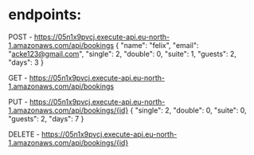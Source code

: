 # endpoints:
  POST - https://05n1x9pvcj.execute-api.eu-north-1.amazonaws.com/api/bookings
  {
	"name": "felix",
	"email": "acke123@gmail.com",
	"single": 2,
	"double": 0,
	"suite": 1,
	"guests": 2,
	"days": 3
}


  GET - https://05n1x9pvcj.execute-api.eu-north-1.amazonaws.com/api/bookings


  
  PUT - https://05n1x9pvcj.execute-api.eu-north-1.amazonaws.com/api/bookings/{id}
  {
	"single": 2,
	"double": 0,
	"suite": 0,
	"guests": 2,
	"days": 7
}




  DELETE - https://05n1x9pvcj.execute-api.eu-north-1.amazonaws.com/api/bookings/{id}
